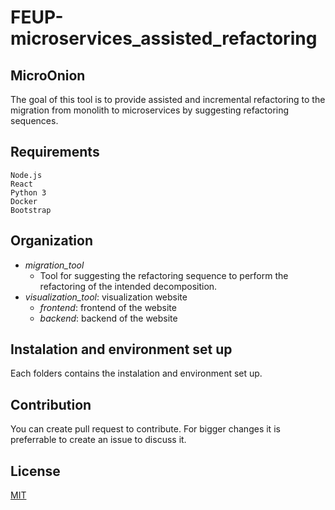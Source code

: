 # FEUP-microservices_assisted_refactoring

## MicroOnion

The goal of this tool is to provide assisted and incremental refactoring to the migration from monolith to microservices by suggesting refactoring sequences.


## Requirements
``` 
Node.js
React 
Python 3
Docker
Bootstrap
```

## Organization
* *migration_tool*
    - Tool for suggesting the refactoring sequence to perform the refactoring of the intended decomposition.
* *visualization_tool*: visualization website 
    - *frontend*: frontend of the website
    - *backend*: backend of the website

## Instalation and environment set up
Each folders contains the instalation and environment set up.

## Contribution
You can create pull request to contribute. For bigger changes it is preferrable to create an issue to discuss it.

## License
[MIT](./LICENSE)

